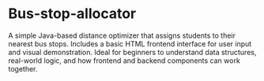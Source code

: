 # Bus-stop-allocator
A simple Java-based distance optimizer that assigns students to their nearest bus stops. Includes a basic HTML frontend interface for user input and visual demonstration. Ideal for beginners to understand data structures, real-world logic, and how frontend and backend components can work together.
